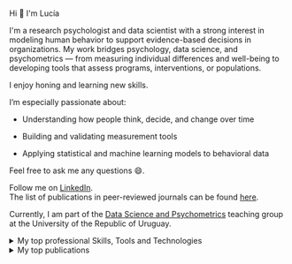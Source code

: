 ### <!--Hi there 👋-->
 Hi 👋 I'm Lucía
 
 I'm a research psychologist and data scientist with a strong interest in modeling human behavior to support evidence-based decisions in organizations. My work bridges psychology, data science, and psychometrics — from measuring individual differences and well-being to developing tools that assess programs, interventions, or populations.
 
 I enjoy honing and learning new skills.     

I’m especially passionate about:

- Understanding how people think, decide, and change over time

- Building and validating measurement tools

- Applying statistical and machine learning models to behavioral data

 Feel free to ask me any questions 😄.
 
 Follow me on [LinkedIn](https://www.linkedin.com/in/mag-lucía-alvarez-nuñez/).   
 The list of publications in peer-reviewed journals can be found [here](https://scholar.google.com/citations?user=WpzOV1EAAAAJ&hl=es). 
 
 Currently, I am part of the [Data Science and Psychometrics](https://fundamentos.psico.edu.uy/programas/ciencia-de-datos) teaching group at the University of the Republic of Uruguay.


                                                                   
<details>
<summary>My top professional Skills, Tools and Technologies </summary>

### Skills:
- Data Science
- Big Data
- Statistical Analysis
- Data Visualization
- Machine Learning

### Tools and Technologies:
- **Programming Languages:** Python, R
- **Databases:** SQL, MongoDB
- **Big Data:** Hadoop, PySpark
- **Data Visualization:** Power BI, Tableau
- **Statistical Analysis:** SPSS, MPlus
</details>

<details>
<summary>My top publications</summary>

| Rank | Publications |
|-----:|-----------|
|     1| [Consideration of future consequences: evidence of weekly fluctuations and domain-specificity in association with health, academic, and work outcomes](https://link.springer.com/article/10.1007/s12144-022-03910-5) |
|     2| [Behavioural Problems in a Nationally Representative Sample of Uruguay. Characterisation of Latent Profiles ](https://pubmed.ncbi.nlm.nih.gov/32537665/) |
|     3| [Spanish version of need for cognition scale ](https://link.springer.com/article/10.1007/s12144-022-02739-2 )    |
|     4| [Incidencias socioeconómicas en el desarrollo emocional](https://blogs.iadb.org/desarrollo-infantil/es/incidencias-socioeconomicas-en-el-desarrollo-emocional/)    |
|     5| [Role of parenting practices, mother`s personality and depressive symptoms in early child development](https://www.sciencedirect.com/science/article/pii/S0163638322000157#:~:text=Maternal%20personality%20and%20depressive%20symptomatology%20was%20associated%20with%20parenting%20practices.&text=Maternal%20openness%2C%20was%20associated%20with%20child%20development%20because%20of%20parenting%20practices.&text=Maternal%20depressive%20symptomatology%20was%20associated%20both%20directly%20and%20indirectly%20with%20socioemotional%20development. )    |
|     6| [Developmental disparities based on socioeconomic status and sex ](https://www.tandfonline.com/doi/abs/10.1080/03004430.2021.1946528?journalCode=gecd20 )    |
|     7| [Time Attitude Profiles and Health-Related Behaviors ](https://pubmed.ncbi.nlm.nih.gov/33213606/)       |
|     8| [Psychometric properties of the ASQ-3 in a nationally representative sample of Uruguay ](https://pubmed.ncbi.nlm.nih.gov/33839477/)       |
|     9| [Psychometric properties ofthe Spanish version ofthe Ages & Stages Questionnaires ](https://pubmed.ncbi.nlm.nih.gov/32829239/)      |
 
 

</details>
<!--
**luciaalvarezuy/luciaalvarezuy** is a ✨ _special_ ✨ repository because its `README.md` (this file) appears on your GitHub profile.

Here are some ideas to get you started:

- 🔭 I’m currently working on ...
- 🌱 I’m currently learning ...
- 👯 I’m looking to collaborate on ...
- 🤔 I’m looking for help with ...
- 💬 Ask me about ...
- 📫 How to reach me: ...
- 😄 Pronouns: ...
- ⚡ Fun fact: ...
-->
